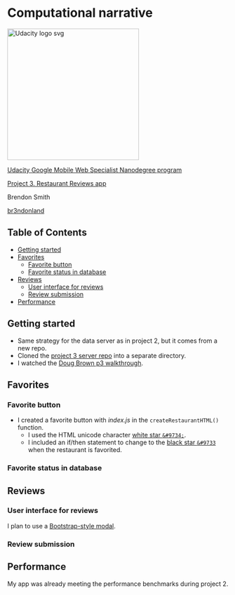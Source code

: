 # Computational narrative

<a href="https://www.udacity.com/">
  <img src="https://s3-us-west-1.amazonaws.com/udacity-content/rebrand/svg/logo.min.svg" width="300" alt="Udacity logo svg">
</a>

[Udacity Google Mobile Web Specialist Nanodegree program](https://www.udacity.com/course/mobile-web-specialist-nanodegree--nd024)

[Project 3. Restaurant Reviews app](https://github.com/br3ndonland/udacity-google-mws)

Brendon Smith

[br3ndonland](https://github.com/br3ndonland)

## Table of Contents <!-- omit in toc -->

- [Getting started](#getting-started)
- [Favorites](#favorites)
  - [Favorite button](#favorite-button)
  - [Favorite status in database](#favorite-status-in-database)
- [Reviews](#reviews)
  - [User interface for reviews](#user-interface-for-reviews)
  - [Review submission](#review-submission)
- [Performance](#performance)

## Getting started

- Same strategy for the data server as in project 2, but it comes from a new repo.
- Cloned the [project 3 server repo](https://github.com/udacity/mws-restaurant-stage-3) into a separate directory.
- I watched the [Doug Brown p3 walkthrough](https://www.youtube.com/watch?v=a7i0U1aCBok).

## Favorites

### Favorite button

- I created a favorite button with *index.js* in the `createRestaurantHTML()` function.
  - I used the HTML unicode character [white star `&#9734;`](https://unicode-table.com/en/2606/).
  - I included an if/then statement to change to the [black star `&#9733`](https://unicode-table.com/en/2605/) when the restaurant is favorited.

### Favorite status in database

## Reviews

### User interface for reviews

I plan to use a [Bootstrap-style modal](https://getbootstrap.com/docs/4.1/components/modal/).

### Review submission

## Performance

My app was already meeting the performance benchmarks during project 2.
